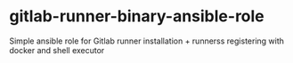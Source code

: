 # gitlab-runner-binary-ansible-role
Simple ansible role for Gitlab runner installation + runnerss registering with docker and shell executor 
